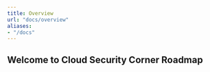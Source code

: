 ```yaml
---
title: Overview
url: "docs/overview"
aliases:
- "/docs"
---
```


## Welcome to Cloud Security Corner Roadmap



